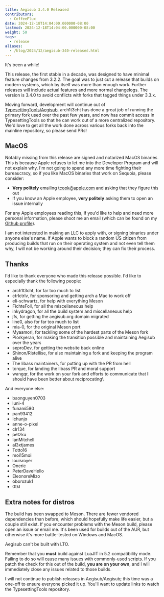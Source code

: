 ```yaml
---
title: Aegisub 3.4.0 Released
contributors:
  - CoffeeFlux
date: 2024-12-18T14:04:00.000000-08:00
lastmod: 2024-12-18T14:04:00.000000-08:00
weight: 50
tags:
  - release
aliases:
  - /blog/2024/12/aegisub-340-released.html
---
```


It's been a while!

This release, the first stable in a decade, was designed to have minimal feature changes from 3.2.2. The goal was to just cut a release that builds on modern systems, which by itself was more than enough work. Further releases will include actual features and more normal changelogs. The version is 3.4.0 to avoid conflicts with forks that tagged things under 3.3.x.

Moving forward, development will continue out of [TypesettingTools/Aegisub](https://github.com/TypesettingTools/Aegisub). arch1t3cht has done a great job of running the primary fork used over the past few years, and now has commit access in TypesettingTools so that he can work out of a more centralized repository. We'd love to get all the work done across various forks back into the mainline repository, so please send PRs!

## MacOS

Notably missing from this release are signed and notarized MacOS binaries. This is because Apple refuses to let me into the Developer Program and will not explain why. I'm not going to spend any more time fighting their bureaucracy, so if you like MacOS binaries that work on Sequoia, please consider:
- **Very politely** emailing tcook@apple.com and asking that they figure this out
- If you know an Apple employee, **very politely** asking them to open an issue internally

For any Apple employees reading this, if you'd like to help and need more personal information, please shoot me an email (which can be found on my [Github profile](https://github.com/CoffeeFlux)).

I am not interested in making an LLC to apply with, or signing binaries under anyone else's name. If Apple wants to block a random US citizen from producing builds that run on their operating system and not even tell them why, I will not be working around their decision; they can fix their process.

## Thanks

I'd like to thank everyone who made this release possible. I'd like to especially thank the following people:

- arch1t3cht, for far too much to list
- ctrlctrlv, for sponsoring and getting arch a Mac to work off
- eli-schwartz, for help with everything Meson
- FichteFoll, for all the miscellaneous help
- inkydragon, for all the build system and miscellaneous help
- jfs, for getting the aegisub.org domain migrated
- line0, also for far too much to list
- mia-0, for the original Meson port
- Myaamori, for tackling some of the hardest parts of the Meson fork
- Plorkyeran, for making the transition possible and maintaining Aegisub over the years
- seproDev, for getting the website back online
- Shinon/Ristellise, for also maintaining a fork and keeping the program alive
- The libass maintainers, for putting up with the PR from hell
- torque, for landing the libass PR and moral support
- wangqr, for the work on your fork and efforts to communicate that I should have been better about reciprocating\

And everyone else:

- baonguyen0703
- luni-4
- funami580
- pan93412
- Ichunjo
- anne-o-pixel
- clr134
- petzku
- IanMitchell
- al3xtjames
- Totto16
- moi15moi
- louisroyer
- Oneric
- PeterDaveHello
- EleonoreMizo
- oborozuk1
- 0tkl

## Extra notes for distros

The build has been swapped to Meson. There are fewer vendored dependencies than before, which should hopefully make life easier, but a couple still exist. If you encounter problems with the Meson build, please open an issue or email me. It's been used for builds out of the AUR, but otherwise it's more battle-tested on Windows and MacOS.

Aegisub can't be built with LTO.

Remember that you **must** build against LuaJIT in 5.2 compatibility mode. Failing to do so will cause many issues with commonly-used scripts. If you patch the check for this out of the build, **you are on your own**, and I will immediately close any issues related to those builds.

I will not continue to publish releases in Aegisub/Aegisub; this time was a one-off to ensure everyone picked it up. You'll want to update links to watch the TypesettingTools repository.
